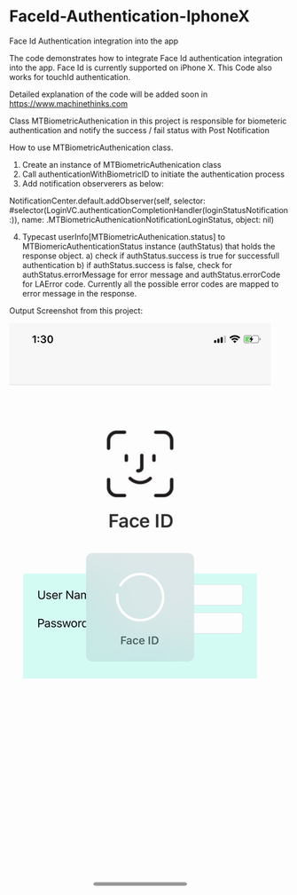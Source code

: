 # FaceId-Authentication-IphoneX
Face Id Authentication integration into the app

The code demonstrates how to integrate Face Id authentication integration into the app. Face Id is currently supported on iPhone X.
This Code also works for touchId authentication.

Detailed explanation of the code will be added soon in https://www.machinethinks.com

Class MTBiometricAuthenication in this project is responsible for biometeric authentication and notify the success / fail status with 
Post Notification

How to use MTBiometricAuthenication class.

1) Create an instance of MTBiometricAuthenication class
2) Call authenticationWithBiometricID to initiate the authentication process
3) Add notification observerers as below:

  NotificationCenter.default.addObserver(self, selector: #selector(LoginVC.authenticationCompletionHandler(loginStatusNotification:)),
    name: .MTBiometricAuthenicationNotificationLoginStatus, object: nil)
  
4) Typecast userInfo[MTBiometricAuthenication.status] to MTBiomericAuthenticationStatus instance (authStatus) that  holds the response object.
  a) check if authStatus.success is true for successfull authentication
  b) if authStatus.success is false, check for authStatus.errorMessage for error message and  authStatus.errorCode for LAError code.
  Currently all the possible error codes are mapped to error message in the response.
 
Output Screenshot from this project:
    
![alt text](https://github.com/sriscode/FaceId-Authentication-IphoneX/blob/master/FaceIDAuthenticating.PNG)
    
